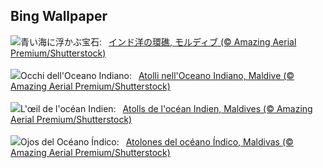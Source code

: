 ## Bing Wallpaper
![](https://www.bing.com/th?id=OHR.MaldivesAtolls_JA-JP0994970307_UHD.jpg&w=1000)青い海に浮かぶ宝石:&nbsp;&ensp;[インド洋の環礁, モルディブ (© Amazing Aerial Premium/Shutterstock)](https://www.bing.com/th?id=OHR.MaldivesAtolls_JA-JP0994970307_UHD.jpg)
<br><br/>
![](https://www.bing.com/th?id=OHR.MaldivesAtolls_IT-IT6509796728_UHD.jpg&w=1000)Occhi dell'Oceano Indiano:&nbsp;&ensp;[Atolli nell'Oceano Indiano, Maldive (© Amazing Aerial Premium/Shutterstock)](https://www.bing.com/th?id=OHR.MaldivesAtolls_IT-IT6509796728_UHD.jpg)
<br><br/>
![](https://www.bing.com/th?id=OHR.MaldivesAtolls_FR-FR6343636525_UHD.jpg&w=1000)L'œil de l'océan Indien:&nbsp;&ensp;[Atolls de l'océan Indien, Maldives (© Amazing Aerial Premium/Shutterstock)](https://www.bing.com/th?id=OHR.MaldivesAtolls_FR-FR6343636525_UHD.jpg)
<br><br/>
![](https://www.bing.com/th?id=OHR.MaldivesAtolls_ES-ES2469932499_UHD.jpg&w=1000)Ojos del Océano Índico:&nbsp;&ensp;[Atolones del océano Índico, Maldivas (© Amazing Aerial Premium/Shutterstock)](https://www.bing.com/th?id=OHR.MaldivesAtolls_ES-ES2469932499_UHD.jpg)
<br><br/>
